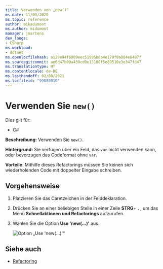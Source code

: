 ```yaml
---
title: Verwenden von „new()“
ms.date: 11/03/2020
ms.topic: reference
author: mikadumont
ms.author: midumont
manager: jmartens
dev_langs:
- CSharp
ms.workload:
- dotnet
ms.openlocfilehash: a129e94f6009eec51995b6a4e170f0a804e6407f
ms.sourcegitcommit: ae6d47b09a439cd0e13180f5e89510e3e347fd47
ms.translationtype: HT
ms.contentlocale: de-DE
ms.lasthandoff: 02/08/2021
ms.locfileid: "99889810"
---
```

# <a name="use-new"></a>Verwenden Sie `new()`

Dies gilt für:

- C#

**Beschreibung:** Verwenden Sie `new()`.

**Hintergrund:** Sie verfügen über ein Feld, das `var` nicht verwenden kann, oder bevorzugen das Codeformat ohne `var`.

**Vorteile**: Mithilfe dieses Refactorings müssen Sie keinen sich wiederholenden Code mit doppelter Eingabe schreiben.

## <a name="how-to"></a>Vorgehensweise

1. Platzieren Sie das Caretzeichen in der Felddeklaration.

2. Drücken Sie an einer beliebigen Stelle in einer Zeile **STRG**+ **.** , um das Menü **Schnellaktionen und Refactorings** aufzurufen.

3. Wählen Sie die Option **Use 'new(…)'** aus.

    ![Option „Use 'new(...)'“](media/use-new.png)

## <a name="see-also"></a>Siehe auch

- [Refactoring](../refactoring-in-visual-studio.md)
